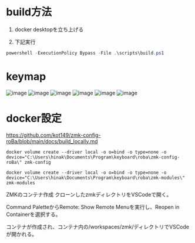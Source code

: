# build方法  
1. docker desktopを立ち上げる


2. 下記実行
```powershell
powershell -ExecutionPolicy Bypass -File .\scripts\build.ps1
```


# keymap
![image](https://github.com/user-attachments/assets/932f2ca1-e3c8-43d4-b4d3-c1e14d3bc406)
![image](https://github.com/user-attachments/assets/21a826d4-375f-4f11-8cd6-a74413a3f8d9)
![image](https://github.com/user-attachments/assets/28feb1f5-71d4-428d-926d-1bd6c9b35442)
![image](https://github.com/user-attachments/assets/0f90bd5d-4100-4e57-aa67-5852a3099469)
![image](https://github.com/user-attachments/assets/6c61b480-338f-4b78-86c6-c5a37112b34b)
![image](https://github.com/user-attachments/assets/bfda4a6d-9c70-45a0-aa1d-ff0b076dd64e)





# docker設定
https://github.com/kot149/zmk-config-roBa/blob/main/docs/build_locally.md

```docker
docker volume create --driver local -o o=bind -o type=none -o device="C:\Users\hinak\Documents\Program\keyboard\roba\zmk-config-roBa\" zmk-config
```
```docker
docker volume create --driver local -o o=bind -o type=none -o device="C:\Users\hinak\Documents\Program\keyboard\roba\zmk-modules\" zmk-modules
```

ZMKのコンテナ作成
クローンしたzmkディレクトリをVSCodeで開く。

Command PaletteからRemote: Show Remote Menuを実行し、Reopen in Containerを選択する。

コンテナが作成され、コンテナ内の/workspaces/zmk/ディレクトリでVSCodeが開かれる。